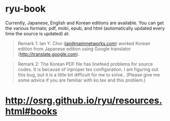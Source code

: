ryu-book
========

Currently, Japanese, English and Korean editions are available. You can get the various formats; pdf, mobi, epub, and html (automatically updated every time the source is updated) at:

>Remark 1: Ian Y. Choi (ian@naimnetworks.com) worked Korean edition from Japanese edition using Google translator (http://translate.google.com).

>Remark 2: The Korean PDF file has linefeed problems for source codes. It is because of inproper tex configuration. I am figuring out this bug, but it is a little bit difficult for me to solve.. (Please give me some advice if you are familiar with ko.tex and this problem.)

# http://osrg.github.io/ryu/resources.html#books
